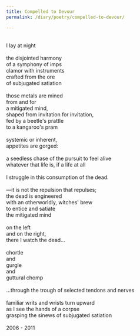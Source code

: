```yaml
---
title: Compelled to Devour
permalink: /diary/poetry/compelled-to-devour/

---
```

<div class="poetry">

<br/>
I lay at night<br/>
<br/>
the disjointed harmony<br/>
of a symphony of imps<br/>
clamor with instruments<br/>
crafted from the ore<br/>
of subjugated satiation<br/>
<br/>
those metals are mined<br/>
from and for<br/>
a mitigated mind,<br/>
shaped from invitation for invitation,<br/>
fed by a beetle's prattle<br/>
to a kangaroo's pram<br/>
<br/>
systemic or inherent,<br/>
appetites are gorged:<br/>
<br/>
a seedless chase of the pursuit to feel alive<br/>
whatever that life is, if a life at all<br/>
<br/>
I struggle in this consumption of the dead.<br/>
<br/>
—it is not the repulsion that repulses;<br/>
the dead is engineered<br/>
with an otherworldly, witches' brew<br/>
to entice and satiate<br/>
the mitigated mind<br/>
<br/>
on the left<br/>
and on the right,<br/>
there I watch the dead...<br/>
<br/>
chortle<br/>
and<br/>
gurgle<br/>
and<br/>
guttural chomp<br/>
<br/>
...through the trough of selected tendons and nerves<br/>
<br/>
familiar writs and wrists turn upward<br/>
as I see the hands of a corpse<br/>
grasping the sinews of subjugated satiation<br/>
<br/>

<div class="poetry_date">2006 - 2011</div>





</div>
